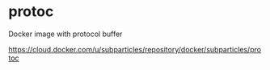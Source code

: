 # protoc
Docker image with protocol buffer

https://cloud.docker.com/u/subparticles/repository/docker/subparticles/protoc
